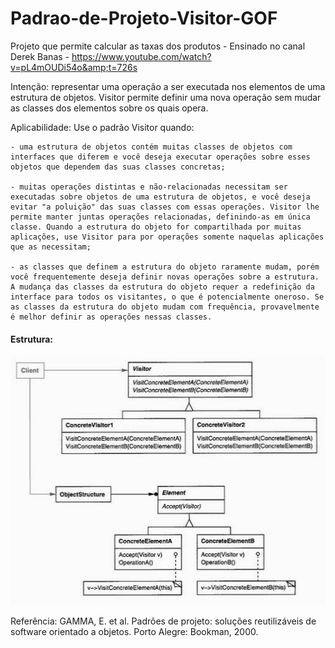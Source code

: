 # Padrao-de-Projeto-Visitor-GOF

Projeto que permite calcular as taxas dos produtos - Ensinado no canal Derek Banas - https://www.youtube.com/watch?v=pL4mOUDi54o&amp;t=726s

Intenção: representar uma operação a ser executada nos elementos de uma estrutura de objetos. Visitor permite definir uma nova operação sem mudar as classes dos elementos sobre os quais opera.

Aplicabilidade:
	Use o padrão Visitor quando:
	
	- uma estrutura de objetos contém muitas classes de objetos com interfaces que diferem e você deseja executar operações sobre esses objetos que dependem das suas classes concretas;
	
	- muitas operações distintas e não-relacionadas necessitam ser executadas sobre objetos de uma estrutura de objetos, e você deseja evitar "a poluição" das suas classes com essas operações. Visitor lhe permite manter juntas operações relacionadas, definindo-as em única classe. Quando a estrutura do objeto for compartilhada por muitas aplicações, use Visitor para por operações somente naquelas aplicações que as necessitam;
	
	- as classes que definem a estrutura do objeto raramente mudam, porém você frequentemente deseja definir novas operações sobre a estrutura. A mudança das classes da estrutura do objeto requer a redefinição da interface para todos os visitantes, o que é potencialmente oneroso. Se as classes da estrutura do objeto mudam com frequência, provavelmente é melhor definir as operações nessas classes.
	
#### Estrutura:

![Estrutura Visitor](https://github.com/camimassaneiro/Padrao-de-Projeto-Visitor-GOF/blob/master/Estrutura%20visitor.PNG)

Referência:
GAMMA, E. et al. Padrões de projeto: soluções reutilizáveis de software orientado a objetos.
Porto Alegre: Bookman, 2000. 
